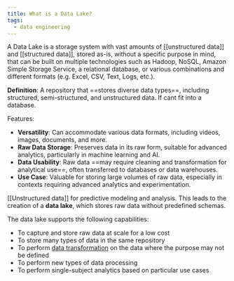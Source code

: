 ```yaml
---
title: What is a Data Lake?
tags:
  - data engineering
---
```

A Data Lake is a storage system with vast amounts of [[unstructured data]] and [[structured data]], stored as-is, without a specific purpose in mind, that can be built on multiple technologies such as Hadoop, NoSQL, Amazon Simple Storage Service, a relational database, or various combinations and different formats (e.g. Excel, CSV, Text, Logs, etc.).

**Definition**: A repository that ==stores diverse data types==, including structured, semi-structured, and unstructured data. If cant fit into a database.

Features:
- **Versatility**: Can accommodate various data formats, including videos, images, documents, and more.
- **Raw Data Storage**: Preserves data in its raw form, suitable for advanced analytics, particularly in machine learning and AI.
- **Data Usability**: Raw data ==may require cleaning and transformation for analytical use==, often transferred to databases or data warehouses.
- **Use Case**: Valuable for storing large volumes of raw data, especially in contexts requiring advanced analytics and experimentation.

[[Unstructured data]] for predictive modeling and analysis. This leads to the creation of a **data lake**, which stores raw data without predefined schemas. 

The data lake supports the following capabilities:
-   To capture and store raw data at scale for a low cost
-   To store many types of data in the same repository
-   To perform [data transformation](term/data%20transformation.md) on the data where the purpose may not be defined
-   To perform new types of data processing
-   To perform single-subject analytics based on particular use cases


